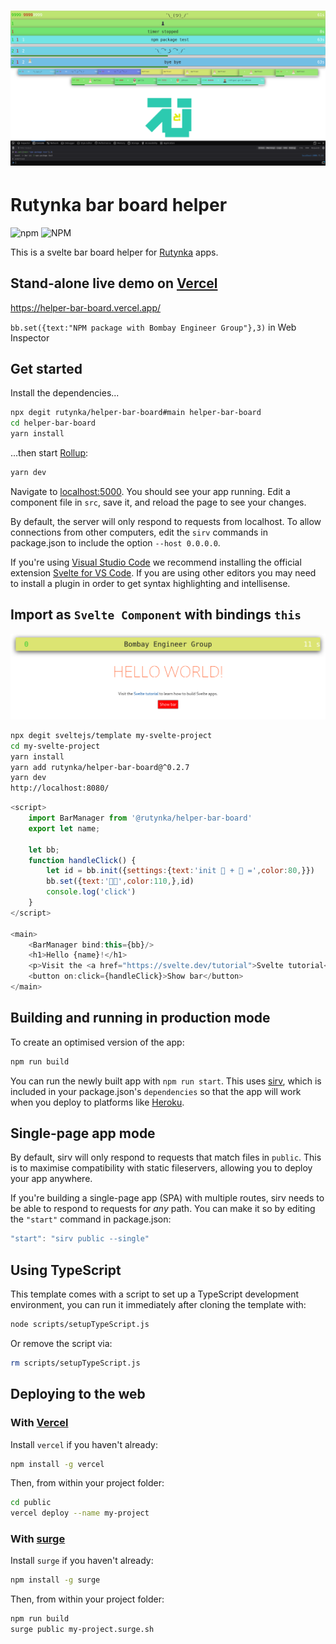 
<h1 align="center">
    <a href="https://rutynka.io">
	<img width="820" src="public/bar_board_screenshot.png" alt="screenshot">
	</a>
	<br>
</h1>

# Rutynka bar board helper

![npm](https://img.shields.io/npm/v/@rutynka/helper-progress?style=plastic)
![NPM](https://img.shields.io/npm/l/@rutynka/helper-bar-board)

This is a svelte bar board helper for [Rutynka](https://rutynka.io) apps.

## Stand-alone live demo on [Vercel](https://vercel.com)

https://helper-bar-board.vercel.app/

`bb.set({text:"NPM package with Bombay Engineer Group"},3)` in Web Inspector

## Get started

Install the dependencies...

```bash
npx degit rutynka/helper-bar-board#main helper-bar-board
cd helper-bar-board
yarn install
```

...then start [Rollup](https://rollupjs.org):

```bash
yarn dev
```

Navigate to [localhost:5000](http://localhost:5000). You should see your app running. Edit a component file in `src`, save it, and reload the page to see your changes.

By default, the server will only respond to requests from localhost. To allow connections from other computers, edit the `sirv` commands in package.json to include the option `--host 0.0.0.0`.

If you're using [Visual Studio Code](https://code.visualstudio.com/) we recommend installing the official extension [Svelte for VS Code](https://marketplace.visualstudio.com/items?itemName=svelte.svelte-vscode). If you are using other editors you may need to install a plugin in order to get syntax highlighting and intellisense.

## Import as `Svelte Component` with bindings `this`

<img width="820" src="public/bar_board_screenshot_hello_svelte.png" alt="screenshot">

```bash
npx degit sveltejs/template my-svelte-project
cd my-svelte-project
yarn install
yarn add rutynka/helper-bar-board@^0.2.7
yarn dev
http://localhost:8080/
```

```js
<script>
	import BarManager from '@rutynka/helper-bar-board'
	export let name;

	let bb;
	function handleClick() {
		let id = bb.init({settings:{text:'init 🌭 + 🌭 =',color:80,}})
		bb.set({text:'🌭🌭',color:110,},id)
		console.log('click')
	}
</script>

<main>
	<BarManager bind:this={bb}/>
	<h1>Hello {name}!</h1>
	<p>Visit the <a href="https://svelte.dev/tutorial">Svelte tutorial</a> to learn how to build Svelte apps.</p>
	<button on:click={handleClick}>Show bar</button>
</main>
```

## Building and running in production mode

To create an optimised version of the app:

```bash
npm run build
```

You can run the newly built app with `npm run start`. This uses [sirv](https://github.com/lukeed/sirv), which is included in your package.json's `dependencies` so that the app will work when you deploy to platforms like [Heroku](https://heroku.com).


## Single-page app mode

By default, sirv will only respond to requests that match files in `public`. This is to maximise compatibility with static fileservers, allowing you to deploy your app anywhere.

If you're building a single-page app (SPA) with multiple routes, sirv needs to be able to respond to requests for *any* path. You can make it so by editing the `"start"` command in package.json:

```js
"start": "sirv public --single"
```

## Using TypeScript

This template comes with a script to set up a TypeScript development environment, you can run it immediately after cloning the template with:

```bash
node scripts/setupTypeScript.js
```

Or remove the script via:

```bash
rm scripts/setupTypeScript.js
```

## Deploying to the web

### With [Vercel](https://vercel.com)

Install `vercel` if you haven't already:

```bash
npm install -g vercel
```

Then, from within your project folder:

```bash
cd public
vercel deploy --name my-project
```

### With [surge](https://surge.sh/)

Install `surge` if you haven't already:

```bash
npm install -g surge
```

Then, from within your project folder:

```bash
npm run build
surge public my-project.surge.sh
```
